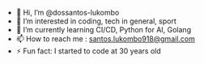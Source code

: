 - 👋 Hi, I’m @dossantos-lukombo
- 👀 I’m interested in coding, tech in general, sport
- 🌱 I’m currently learning CI/CD, Python for AI, Golang
- 📫 How to reach me : santos.lukombo918@gmail.com
- ⚡ Fun fact: I started to code at 30 years old

<!---
dossantos-lukombo/dossantos-lukombo is a ✨ special ✨ repository because its `README.md` (this file) appears on your GitHub profile.
You can click the Preview link to take a look at your changes.
--->
